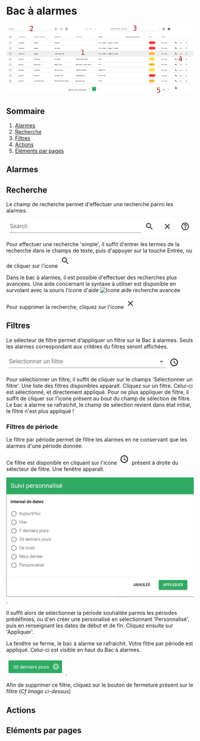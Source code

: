 # Bac à alarmes

![Bac à alarmes](./img/bac_a_alarmes.png  "Bac à alarmes")

## Sommaire 

1. [Alarmes](#alarmes)
2. [Recherche](#recherche)
3. [Filtres](#filtres)
4. [Actions](#actions)
5. [Eléments par pages](#eléments-par-pages)

## Alarmes
## Recherche

Le champ de recherche permet d'effectuer une recherche parmi les alarmes.

![Champ de recherche](./img/recherche.png "Champ de recherche")

Pour effectuer une recherche 'simple', il suffit d'entrer les termes de la recherche dans le champs de texte, puis d'appuyer sur la touche Entrée, ou de cliquer sur l'icone ![Icone recherche](./img/icone_recherche.png "Icone recherche")

Dans le bac à alarmes, il est possible d'effectuer des recherches plus avancées. Une aide concernant la syntaxe à utiliser est disponible en survolant avec la souris l'icone d'aide ![Icone aide recherche avancée](./img/icone_recherche_avancée.png "Icone aide recherche avancée")

Pour supprimer la recherche, cliquez sur l'icone ![Icone suppression recherche](./img/icone_suppression_recherche.png "Icone suppression recherche")
 
## Filtres

Le sélecteur de filtre permet d'appliquer un filtre sur le Bac à alarmes. Seuls les alarmes correspondant aux critères du filtres seront affichées.

![Sélecteur de filtre](./img/selecteur-filtre.png "Sélecteur de filtre")

Pour sélectionner un filtre, il suffit de cliquer sur le champs 'Sélectionner un filtre'. Une liste des filtres disponibles apparaît.
Cliquez sur un filtre. Celui-ci est sélectionné, et directement appliqué.
Pour ne plus appliquer de filtre, il suffit de cliquer sur l'icone présent au bout du champ de sélection de filtre. Le bac à alarme se rafraichit, le champ de sélection revient dans état initial, le filtre n'est plus appliqué !

### Filtres de période

Le filtre par période permet de filtre les alarmes en ne conservant que les alarmes d'une période donnée.

Ce filtre est disponible en cliquant sur l'icone ![Filtre par période](./img/filtre-periode.png "Filtre par période") présent à droite du sélecteur de filtre. Une fenêtre apparaît.

![Modal filtre par période](./img/modal-filtre-periode.png "Modal filtre par période").

Il suffit alors de sélectionner la période souhaitée parmis les périodes prédéfinies, ou d'en créer une personalisé en sélectionnant 'Personnalisé', puis en renseignant les dates de début et de fin.
Cliquez ensuite sur 'Appliquer'.

La fenêtre se ferme, le bac à alarme se rafraichit. Votre filtre par période est appliqué.
Celui-ci est visible en haut du Bac à alarmes.

![Filtre par période selectionné](./img/filtre-periode-en-cours.png "Filtre par période selectionné").

Afin de supprimer ce filtre, cliquez sur le bouton de fermeture présent sur le filtre (*Cf Image ci-dessus*)

## Actions
## Eléments par pages
